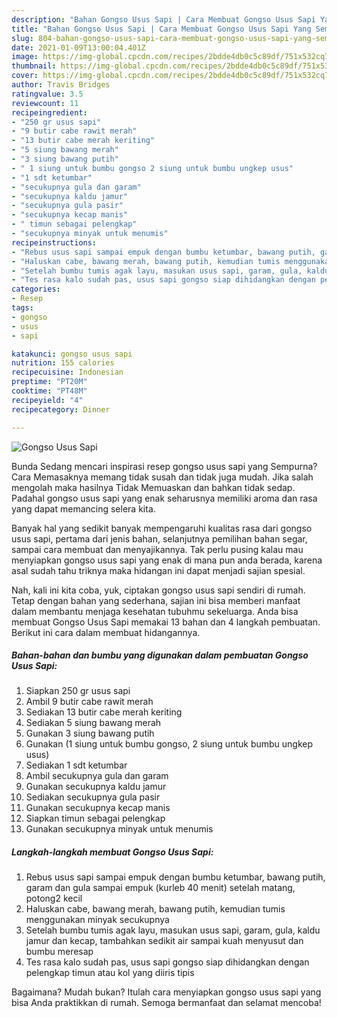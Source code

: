 ```yaml
---
description: "Bahan Gongso Usus Sapi | Cara Membuat Gongso Usus Sapi Yang Sempurna"
title: "Bahan Gongso Usus Sapi | Cara Membuat Gongso Usus Sapi Yang Sempurna"
slug: 804-bahan-gongso-usus-sapi-cara-membuat-gongso-usus-sapi-yang-sempurna
date: 2021-01-09T13:00:04.401Z
image: https://img-global.cpcdn.com/recipes/2bdde4db0c5c89df/751x532cq70/gongso-usus-sapi-foto-resep-utama.jpg
thumbnail: https://img-global.cpcdn.com/recipes/2bdde4db0c5c89df/751x532cq70/gongso-usus-sapi-foto-resep-utama.jpg
cover: https://img-global.cpcdn.com/recipes/2bdde4db0c5c89df/751x532cq70/gongso-usus-sapi-foto-resep-utama.jpg
author: Travis Bridges
ratingvalue: 3.5
reviewcount: 11
recipeingredient:
- "250 gr usus sapi"
- "9 butir cabe rawit merah"
- "13 butir cabe merah keriting"
- "5 siung bawang merah"
- "3 siung bawang putih"
- " 1 siung untuk bumbu gongso 2 siung untuk bumbu ungkep usus"
- "1 sdt ketumbar"
- "secukupnya gula dan garam"
- "secukupnya kaldu jamur"
- "secukupnya gula pasir"
- "secukupnya kecap manis"
- " timun sebagai pelengkap"
- "secukupnya minyak untuk menumis"
recipeinstructions:
- "Rebus usus sapi sampai empuk dengan bumbu ketumbar, bawang putih, garam dan gula sampai empuk (kurleb 40 menit) setelah matang, potong2 kecil"
- "Haluskan cabe, bawang merah, bawang putih, kemudian tumis menggunakan minyak secukupnya"
- "Setelah bumbu tumis agak layu, masukan usus sapi, garam, gula, kaldu jamur dan kecap, tambahkan sedikit air sampai kuah menyusut dan bumbu meresap"
- "Tes rasa kalo sudah pas, usus sapi gongso siap dihidangkan dengan pelengkap timun atau kol yang diiris tipis"
categories:
- Resep
tags:
- gongso
- usus
- sapi

katakunci: gongso usus sapi 
nutrition: 155 calories
recipecuisine: Indonesian
preptime: "PT20M"
cooktime: "PT48M"
recipeyield: "4"
recipecategory: Dinner

---
```



![Gongso Usus Sapi](https://img-global.cpcdn.com/recipes/2bdde4db0c5c89df/751x532cq70/gongso-usus-sapi-foto-resep-utama.jpg)

Bunda Sedang mencari inspirasi resep gongso usus sapi yang Sempurna? Cara Memasaknya memang tidak susah dan tidak juga mudah. Jika salah mengolah maka hasilnya Tidak Memuaskan dan bahkan tidak sedap. Padahal gongso usus sapi yang enak seharusnya memiliki aroma dan rasa yang dapat memancing selera kita.

Banyak hal yang sedikit banyak mempengaruhi kualitas rasa dari gongso usus sapi, pertama dari jenis bahan, selanjutnya pemilihan bahan segar, sampai cara membuat dan menyajikannya. Tak perlu pusing kalau mau menyiapkan gongso usus sapi yang enak di mana pun anda berada, karena asal sudah tahu triknya maka hidangan ini dapat menjadi sajian spesial.




Nah, kali ini kita coba, yuk, ciptakan gongso usus sapi sendiri di rumah. Tetap dengan bahan yang sederhana, sajian ini bisa memberi manfaat dalam membantu menjaga kesehatan tubuhmu sekeluarga. Anda bisa membuat Gongso Usus Sapi memakai 13 bahan dan 4 langkah pembuatan. Berikut ini cara dalam membuat hidangannya.

<!--inarticleads1-->

##### Bahan-bahan dan bumbu yang digunakan dalam pembuatan Gongso Usus Sapi:

1. Siapkan 250 gr usus sapi
1. Ambil 9 butir cabe rawit merah
1. Sediakan 13 butir cabe merah keriting
1. Sediakan 5 siung bawang merah
1. Gunakan 3 siung bawang putih
1. Gunakan  (1 siung untuk bumbu gongso, 2 siung untuk bumbu ungkep usus)
1. Sediakan 1 sdt ketumbar
1. Ambil secukupnya gula dan garam
1. Gunakan secukupnya kaldu jamur
1. Sediakan secukupnya gula pasir
1. Gunakan secukupnya kecap manis
1. Siapkan  timun sebagai pelengkap
1. Gunakan secukupnya minyak untuk menumis




<!--inarticleads2-->

##### Langkah-langkah membuat Gongso Usus Sapi:

1. Rebus usus sapi sampai empuk dengan bumbu ketumbar, bawang putih, garam dan gula sampai empuk (kurleb 40 menit) setelah matang, potong2 kecil
1. Haluskan cabe, bawang merah, bawang putih, kemudian tumis menggunakan minyak secukupnya
1. Setelah bumbu tumis agak layu, masukan usus sapi, garam, gula, kaldu jamur dan kecap, tambahkan sedikit air sampai kuah menyusut dan bumbu meresap
1. Tes rasa kalo sudah pas, usus sapi gongso siap dihidangkan dengan pelengkap timun atau kol yang diiris tipis




Bagaimana? Mudah bukan? Itulah cara menyiapkan gongso usus sapi yang bisa Anda praktikkan di rumah. Semoga bermanfaat dan selamat mencoba!
